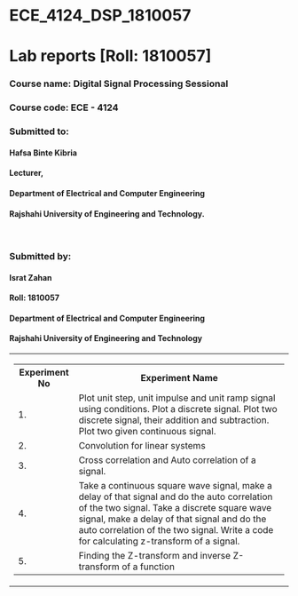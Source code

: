 # ECE_4124_DSP_1810057
<h1>Lab reports [Roll: 1810057]</h1>
<h3>Course name: Digital Signal Processing Sessional</h3>
<h3>Course code: ECE - 4124 </h3>
<h3>Submitted to:</h3>
<h4>Hafsa Binte Kibria</h4>
<h4>Lecturer,</h4>
<h4>Department of Electrical and Computer Engineering</h4>
<h4>Rajshahi University of Engineering and Technology.</h4>
<br>

<h3>Submitted by:</h3>
<h4>Israt Zahan</h4>
<h4>Roll: 1810057</h4>
<h4>Department of Electrical and Computer Engineering</h4>
<h4>Rajshahi University of Engineering and Technology</h4>
<table cellspacing="0" cellpadding="0" border="0">
	<tr>
		<td>
			<table cellspacing="3" border="0">
				<tr>
					<th>Experiment No</th>
					<th>Experiment Name</th>
				</tr>
				<tr>
					<td>1.</td>
					<td>Plot unit step, unit impulse and unit ramp signal using conditions. Plot a discrete signal. Plot two discrete signal, their 
          addition and subtraction.  Plot two given continuous signal.
         </td>
				</tr>
				<tr>
					<td>2.</td>
					<td>Convolution for linear systems</td>
				</tr>
				<tr>
				<td>3.</td>
				<td>Cross correlation and Auto correlation of a signal.</td>
				</tr>
				<tr>
				<td>4.</td>
				<td>Take a continuous square wave signal, make a delay of that signal and do the auto 
     correlation of the two signal. Take a discrete square wave signal, make a delay of that signal and do the auto correlation 
        of the two signal. Write a code for calculating z-transform of a signal. </td>
				</tr>
				<tr>
				<td>5.</td>
				<td>Finding the Z-transform and inverse Z-transform of a function </td>
				</tr>
				
		
